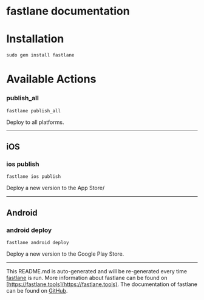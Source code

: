 fastlane documentation
================
# Installation
```
sudo gem install fastlane
```
# Available Actions
### publish_all
```
fastlane publish_all
```
Deploy to all platforms.

----

## iOS
### ios publish
```
fastlane ios publish
```
Deploy a new version to the App Store/

----

## Android
### android deploy
```
fastlane android deploy
```
Deploy a new version to the Google Play Store.

----

This README.md is auto-generated and will be re-generated every time [fastlane](https://fastlane.tools) is run.
More information about fastlane can be found on [https://fastlane.tools](https://fastlane.tools).
The documentation of fastlane can be found on [GitHub](https://github.com/fastlane/fastlane/tree/master/fastlane).
